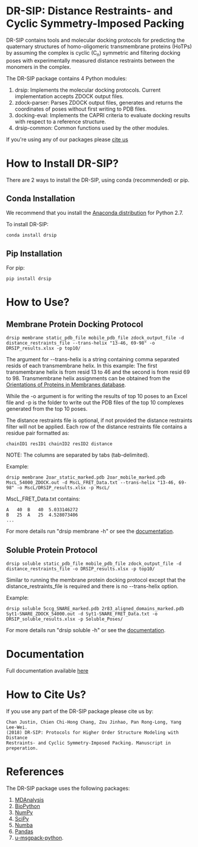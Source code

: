 # DR-SIP: Distance Restraints- and Cyclic Symmetry-Imposed Packing
DR-SIP contains tools and molecular docking protocols for predicting the quaternary structures of homo-oligomeric transmembrane proteins (HoTPs) by assuming the complex is cyclic (C<sub>n</sub>) symmetric and filtering docking poses with experimentally measured distance restraints between the monomers in the complex.

The DR-SIP package contains 4 Python modules:
1. drsip: Implements the molecular docking protocols. Current implementation accepts ZDOCK output files.
2. zdock-parser: Parses ZDOCK output files, generates and returns the coordinates of poses without first writing to PDB files.
3. docking-eval: Implements the CAPRI criteria to evaluate docking results with respect to a reference structure. 
4. drsip-common: Common functions used by the other modules.

If you're using any of our packages please [cite us](#how-to-cite-us)

# How to Install DR-SIP?
There are 2 ways to install the DR-SIP, using conda (recommended) or pip.

## Conda Installation
We recommend that you install the [Anaconda distribution](https://www.anaconda.com/download/) for Python 2.7.

To install DR-SIP:
```
conda install drsip
```

## Pip Installation
For pip:
```
pip install drsip
```

# How to Use?
## Membrane Protein Docking Protocol
```
drsip membrane static_pdb_file mobile_pdb_file zdock_output_file -d distance_restraints_file --trans-helix "13-46, 69-98" -o DRSIP_results.xlsx -p top10/
```
The argument for --trans-helix is a string containing comma separated resids of each transmembrane helix. In this example: The first transmembrane helix is from resid 13 to 46 and the second is from resid 69 to 98. Transmembrane helix assignments can be obtained from the [Orientations of Proteins in Membranes database](https://opm.phar.umich.edu/).

While the -o argument is for writing the results of top 10 poses to an Excel file and -p is the folder to write out the PDB files of the top 10 complexes generated from the top 10 poses.

The distance restraints file is optional, if not provided the distance restraints filter will not be applied. Each row of the distance restraints file contains a residue pair formatted as:
```
chainID1 resID1 chainID2 resID2 distance
```
NOTE: The columns are separated by tabs (tab-delimited).

Example:
```
drsip membrane 2oar_static_marked.pdb 2oar_mobile_marked.pdb MscL_54000_ZDOCK.out -d MscL_FRET_Data.txt --trans-helix "13-46, 69-98" -o MscL/DRSIP_results.xlsx -p MscL/
```

MscL_FRET_Data.txt contains:
```
A	40	B	40	5.033146272
B	25	A	25	4.528073406
...
```

For more details run "drsip membrane -h" or see the [documentation](http://drsip.readthedocs.io/).

## Soluble Protein Protocol
```
drsip soluble static_pdb_file mobile_pdb_file zdock_output_file -d distance_restraints_file -o DRSIP_results.xlsx -p top10/
```
Similar to running the membrane protein docking protocol except that the  distance_restraints_file is required and there is no --trans-helix option.

Example:
```
drsip soluble 5ccg_SNARE_marked.pdb 2r83_aligned_domains_marked.pdb Syt1-SNARE_ZDOCK_54000.out -d Syt1-SNARE_FRET_Data.txt -o DRSIP_soluble_results.xlsx -p Soluble_Poses/
```

For more details run "drsip soluble -h" or see the [documentation](http://drsip.readthedocs.io/).

# Documentation
Full documentation available [here](http://drsip.readthedocs.io/)

# How to Cite Us?
If you use any part of the DR-SIP package please cite us by:
```
Chan Justin, Chien Chi-Hong Chang, Zou Jinhao, Pan Rong-Long, Yang Lee-Wei.
(2018) DR-SIP: Protocols for Higher Order Structure Modeling with Distance
Restraints- and Cyclic Symmetry-Imposed Packing. Manuscript in preperation.
```

# References
The DR-SIP package uses the following packages:
1. [MDAnalysis](https://www.mdanalysis.org/pages/citations/)
2. [BioPython](https://biopython.org/wiki/Documentation#papers)
3. [NumPy](https://www.scipy.org/citing.html)
4. [SciPy](https://www.scipy.org/citing.html)
5. [Numba](https://numba.pydata.org/numba-doc/dev/user/faq.html#how-do-i-reference-cite-acknowledge-numba-in-other-work)
6. [Pandas](https://www.scipy.org/citing.html)
7. [u-msgpack-python](https://github.com/vsergeev/u-msgpack-python).